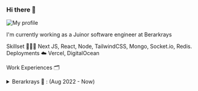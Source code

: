 ### Hi there 👋
![My profile](https://avatars.githubusercontent.com/u/79020177?v=4)

I'm currently working as a Juinor software engineer at Berarkrays

Skillset 👨🏻‍💻
Next JS, React, Node, TailwindCSS, Mongo, Socket.io, Redis.
Deployments ☁️
Vercel, DigitalOcean

Work Experiences 🗂
<details>
<summary>Berarkrays 📱 : (Aug 2022 - Now)</summary>
👉🏻 Zervx Ride: Built Uber-like product's Admin panel using React JS using which the admins can manage drivers, users, and bookings of the rides and book a ride instantly, etc, Tech: React JS
👉🏻 Zervx Website: Built a website for Zervx. I worked in next.js using the user interface. 
👉🏻 Zervx user webApp: Built a user webApp is the perfect solution for all your ride needs. With user-friendly design and custom features like booking a ride, geolocation, location & fare calculation, payments, real-time tracking, and much more. It provides a complete end-to-end ride experience.
  </details>
<!--
**SURYA-ks-coder/SURYA-ks-coder** is a ✨ _special_ ✨ repository because its `README.md` (this file) appears on your GitHub profile.

Here are some ideas to get you started:

- 🔭 I’m currently working on ...
- 🌱 I’m currently learning ...
- 👯 I’m looking to collaborate on ...
- 🤔 I’m looking for help with ...
- 💬 Ask me about ...
- 📫 How to reach me: ...
- 😄 Pronouns: ...
- ⚡ Fun fact: ...
-->
